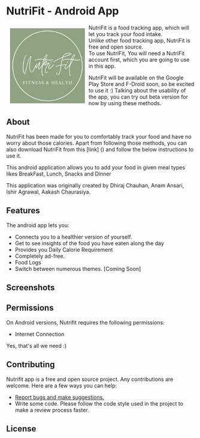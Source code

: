 # NutriFit - Android App
<!-- This app helps track food intake and helps to figure out your diet.
 -->
<img src ="app/src/main/ic_launcher-playstore.png" align="left"
width="200" hspace="10" vspace="10">

NutriFit is a food tracking app, which will let you track your food intake.  
Unlike other food tracking app, NutriFit is free and open source.  
To use NutriFit, You will need a NutriFit account first, which you are going to use in this app.

NutriFit will be available on the Google Play Store and F-Droid soon, so be excited to use it :)
Talking about the usability of the app, you can try out beta version for now by using these methods.
  
## About

NutriFit has been made for you to comfortably track your food and have no worry about those calories.
Apart from following those methods, you can also download NutriFit from this [link] () and follow the below instructions to use it.

This android application allows you to add your food in given meal types likes BreakFast, Lunch, Snacks and Dinner

This application was originally created by Dhiraj Chauhan, Anam Ansari, Ishir Agrawal, Aakash Chaurasiya.

## Features

The android app lets you:
- Connects you to a healthier version of yourself.
- Get to see insights of the food you have eaten along the day
- Provides you Daily Calorie Requirement
- Completely ad-free.
- Food Logs 
- Switch between numerous themes. [Coming Soon]

## Screenshots

## Permissions

On Android versions, Nutrifit requires the following permissions:
- Internet Connection

Yes, that's all we need :)

## Contributing

Nutrifit app is a free and open source project. Any contributions are welcome. Here are a few ways you can help:
 * [Report bugs and make suggestions.](https://github.com/anamansari062/NutritionApp/issues)
 * Write some code. Please follow the code style used in the project to make a review process faster.

## License
